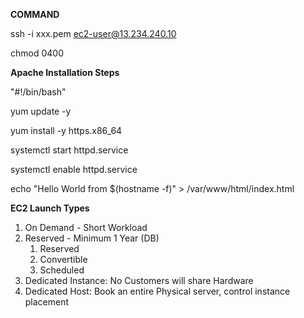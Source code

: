 **COMMAND**

ssh -i xxx.pem ec2-user@13.234.240.10

chmod 0400

**Apache Installation Steps**

"#!/bin/bash"

yum update -y

yum install -y https.x86_64

systemctl start httpd.service

systemctl enable httpd.service

echo "Hello World from $(hostname -f)" > /var/www/html/index.html

**EC2 Launch Types**

1) On Demand - Short Workload
2) Reserved - Minimum 1 Year (DB)
    1) Reserved
    2) Convertible 
    3) Scheduled
3) Dedicated  Instance: No Customers will share Hardware
4) Dedicated Host: Book an entire Physical server, control instance placement